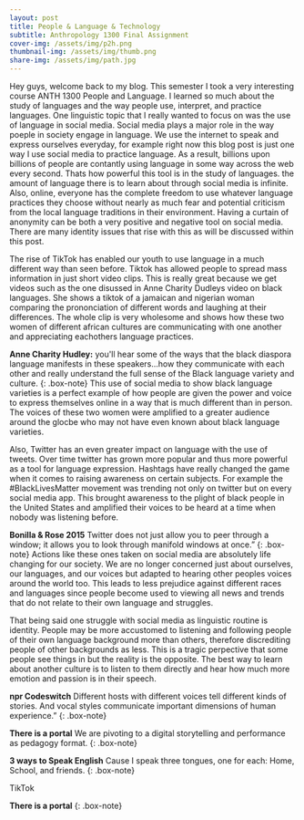 ```yaml
---
layout: post
title: People & Language & Technology
subtitle: Anthropology 1300 Final Assignment
cover-img: /assets/img/p2h.png
thumbnail-img: /assets/img/thumb.png
share-img: /assets/img/path.jpg
---
```

Hey guys, welcome back to my blog. This semester I took a very interesting course ANTH 1300 People and Language. I learned so much about the study of languages and the way people use, interpret, and practice languages. One linguistic topic that I really wanted to focus on was the use of language in social media. Social media plays a major role in the way poeple in society engage in language. We use the internet to speak and express ourselves everyday, for example right now this blog post is just one way I use social media to practice language. As a result, billions upon billions of people are contantly using language in some way across the web every second. Thats how powerful this tool is in the study of languages. the amount of language there is to learn about through social media is infinite. Also, online, everyone has the complete freedom to use whatever language practices they choose without nearly as much fear and potential criticism from the local language traditions in their environment. Having a curtain of anonymity can be both a very positive and negative tool on social media. There are many identity issues that rise with this as will be discussed within this post.

The rise of TikTok has enabled our youth to use language in a much different way than seen before. Tiktok has allowed people to spread mass information in just short video clips. This is really great because we get videos such as the one disussed in Anne Charity Dudleys video on black languages. She shows a tiktok of a jamaican and nigerian woman comparing the prononciation of different words and laughing at their differences. The whole clip is very wholesome and shows how these two women of different african cultures are communicating with one another and appreciating eachothers language practices.

**Anne Charity Hudley:** you'll hear some of the ways that the black diaspora language manifests in these speakers...how they communicate with each other and really understand the full sense of the Black language variety and culture.
{: .box-note}
This use of social media to show black language varieties is a perfect example of how people are given the power and voice to express themselves online in a way that is much different than in person. The voices of these two women were amplified to a greater audience around the glocbe who may not have even known about black language varieties.


Also, Twitter has an even greater impact on language with the use of tweets. Over time twitter has grown more popular and thus more powerful as a tool for language expression. Hashtags have really changed the game when it comes to raising awareness on certain subjects. For example the #BlackLivesMatter movement was trending not only on twitter but on every social media app. This brought awareness to the plight of black people in the United States and amplified their voices to be heard at a time when nobody was listening before.

**Bonilla & Rose 2015** Twitter does not just allow you to peer through a window; it allows you to look through manifold windows at once.” 
{: .box-note}
Actions like these ones taken on social media are absolutely life changing for our society. We are no longer concerned just about ourselves, our languages, and our voices but adapted to hearing other peoples voices around the world too. This leads to less prejudice against different races and languages since people become used to viewing all news and trends that do not relate to their own language and struggles.

That being said one struggle with social media as linguistic routine is identity. People may be more accustomed to listening and following people of their own language background more than others, therefore discrediting people of other backgrounds as less. This is a tragic perpective that some people see things in but the reality is the opposite. The best way to learn about another culture is to listen to them directly and hear how  much more emotion and passion is in their speech.

**npr Codeswitch** Different hosts with different voices tell different kinds of stories. And vocal styles communicate important dimensions of human experience.” 
{: .box-note}

**There is a portal** We are pivoting to a digital storytelling and performance as pedagogy format. 
{: .box-note}

**3 ways to Speak English** Cause I speak three tongues, one for each: Home, School, and friends.
{: .box-note}





TikTok


**There is a portal** 
{: .box-note}

